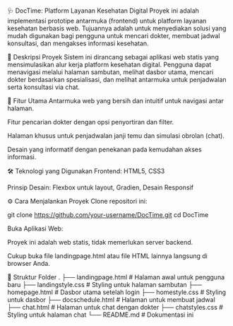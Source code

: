 🩺 DocTime: Platform Layanan Kesehatan Digital
Proyek ini adalah implementasi prototipe antarmuka (frontend) untuk platform layanan kesehatan berbasis web. Tujuannya adalah untuk menyediakan solusi yang mudah digunakan bagi pengguna untuk mencari dokter, membuat jadwal konsultasi, dan mengakses informasi kesehatan.

📝 Deskripsi Proyek
Sistem ini dirancang sebagai aplikasi web statis yang mensimulasikan alur kerja platform kesehatan digital. Pengguna dapat menavigasi melalui halaman sambutan, melihat dasbor utama, mencari dokter berdasarkan spesialisasi, dan melihat antarmuka untuk penjadwalan serta konsultasi via chat.

🚀 Fitur Utama
Antarmuka web yang bersih dan intuitif untuk navigasi antar halaman.

Fitur pencarian dokter dengan opsi penyortiran dan filter.

Halaman khusus untuk penjadwalan janji temu dan simulasi obrolan (chat).

Desain yang informatif dengan penekanan pada kemudahan akses informasi.

🛠️ Teknologi yang Digunakan
Frontend: HTML5, CSS3

Prinsip Desain: Flexbox untuk layout, Gradien, Desain Responsif

⚙️ Cara Menjalankan Proyek
Clone repositori ini:

git clone https://github.com/your-username/DocTime.git
cd DocTime

Buka Aplikasi Web:

Proyek ini adalah web statis, tidak memerlukan server backend.

Cukup buka file landingpage.html atau file HTML lainnya langsung di browser Anda.

📂 Struktur Folder
.
├── landingpage.html      # Halaman awal untuk pengguna baru
├── landingstyle.css      # Styling untuk halaman sambutan
├── homepage.html         # Dasbor utama setelah login
├── homestyle.css         # Styling untuk dasbor
├── docschedule.html      # Halaman untuk membuat jadwal
├── chat.html             # Halaman untuk chat dengan dokter
├── chatstyles.css        # Styling untuk halaman chat
└── README.md             # Dokumentasi ini
